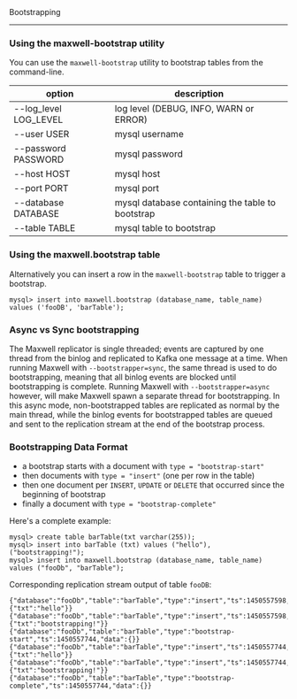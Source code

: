 <div class="content-title">Bootstrapping</div>

***

### Using the maxwell-bootstrap utility

You can use the `maxwell-bootstrap` utility to bootstrap tables from the command-line.

option                                        | description
--------------------------------------------- | -----------
--log_level LOG_LEVEL                         | log level (DEBUG, INFO, WARN or ERROR)
--user USER                                   | mysql username
--password PASSWORD                           | mysql password
--host HOST                                   | mysql host
--port PORT                                   | mysql port
--database DATABASE                           | mysql database containing the table to bootstrap
--table TABLE                                 | mysql table to bootstrap

### Using the maxwell.bootstrap table

Alternatively you can insert a row in the `maxwell-bootstrap` table to trigger a bootstrap.

```
mysql> insert into maxwell.bootstrap (database_name, table_name) values ('fooDB', 'barTable');
```

### Async vs Sync bootstrapping

The Maxwell replicator is single threaded; events are captured by one thread from the binlog and replicated to Kafka one message at a time.
When running Maxwell with `--bootstrapper=sync`, the same thread is used to do bootstrapping, meaning that all binlog events are blocked until bootstrapping is complete.
Running Maxwell with `--bootstrapper=async` however, will make Maxwell spawn a separate thread for bootstrapping.
In this async mode, non-bootstrapped tables are replicated as normal by the main thread, while the binlog events for bootstrapped tables are queued and sent to the replication stream at the end of the bootstrap process.

### Bootstrapping Data Format

* a bootstrap starts with a document with `type = "bootstrap-start"`
* then documents with `type = "insert"` (one per row in the table)
* then one document per `INSERT`, `UPDATE` or `DELETE` that occurred since the beginning of bootstrap
* finally a document with `type = "bootstrap-complete"`

Here's a complete example:
```
mysql> create table barTable(txt varchar(255));
mysql> insert into barTable (txt) values ("hello"), ("bootstrapping!");
mysql> insert into maxwell.bootstrap (database_name, table_name) values ("fooDb", "barTable");
```
Corresponding replication stream output of table `fooDB`:
```
{"database":"fooDb","table":"barTable","type":"insert","ts":1450557598,"xid":13561,"data":{"txt":"hello"}}
{"database":"fooDb","table":"barTable","type":"insert","ts":1450557598,"xid":13561,"data":{"txt":"bootstrapping!"}}
{"database":"fooDb","table":"barTable","type":"bootstrap-start","ts":1450557744,"data":{}}
{"database":"fooDb","table":"barTable","type":"insert","ts":1450557744,"data":{"txt":"hello"}}
{"database":"fooDb","table":"barTable","type":"insert","ts":1450557744,"data":{"txt":"bootstrapping!"}}
{"database":"fooDb","table":"barTable","type":"bootstrap-complete","ts":1450557744,"data":{}}
```

<script>
  jQuery(document).ready(function () {
    jQuery("table").addClass("table table-condensed table-bordered table-hover");
  });
</script>
